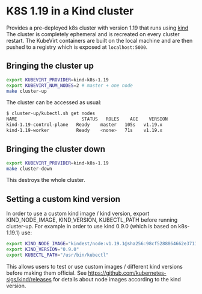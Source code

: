 # K8S 1.19 in a Kind cluster

Provides a pre-deployed k8s cluster with version 1.19 that runs using [kind](https://github.com/kubernetes-sigs/kind) The cluster is completely ephemeral and is recreated on every cluster restart.
The KubeVirt containers are built on the local machine and are then pushed to a registry which is exposed at
`localhost:5000`.


## Bringing the cluster up

```bash
export KUBEVIRT_PROVIDER=kind-k8s-1.19
export KUBEVIRT_NUM_NODES=2 # master + one node
make cluster-up
```

The cluster can be accessed as usual:

```bash
$ cluster-up/kubectl.sh get nodes
NAME                        STATUS   ROLES    AGE    VERSION
kind-1.19-control-plane   Ready    master   105s   v1.19.x
kind-1.19-worker          Ready    <none>   71s    v1.19.x
```

## Bringing the cluster down

```bash
export KUBEVIRT_PROVIDER=kind-k8s-1.19
make cluster-down
```

This destroys the whole cluster.


## Setting a custom kind version

In order to use a custom kind image / kind version,
export KIND_NODE_IMAGE, KIND_VERSION, KUBECTL_PATH before running cluster-up.
For example in order to use kind 0.9.0 (which is based on k8s-1.19.1) use:
```bash
export KIND_NODE_IMAGE="kindest/node:v1.19.1@sha256:98cf5288864662e37115e362b23e4369c8c4a408f99cbc06e58ac30ddc721600"
export KIND_VERSION="0.9.0"
export KUBECTL_PATH="/usr/bin/kubectl"
```
This allows users to test or use custom images / different kind versions before making them official.
See https://github.com/kubernetes-sigs/kind/releases for details about node images according to the kind version.
